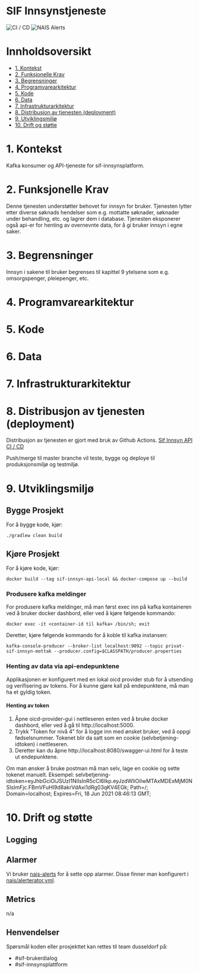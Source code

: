 # SIF Innsynstjeneste

![CI / CD](https://github.com/navikt/https://github.com/navikt/sif-innsyn-api/actions/workflows/CI%20/%20CD/badge.svg)
![NAIS Alerts](https://github.com/navikt/https://github.com/navikt/sif-innsyn-api/actions/workflows/Alerts/badge.svg)

# Innholdsoversikt
* [1. Kontekst](#1-kontekst)
* [2. Funksjonelle Krav](#2-funksjonelle-krav)
* [3. Begrensninger](#3-begrensninger)
* [4. Programvarearkitektur](#5-programvarearkitektur)
* [5. Kode](#6-kode)
* [6. Data](#7-data)
* [7. Infrastrukturarkitektur](#8-infrastrukturarkitektur)
* [8. Distribusjon av tjenesten (deployment)](#9-distribusjon-av-tjenesten-deployment)
* [9. Utviklingsmiljø](#10-utviklingsmilj)
* [10. Drift og støtte](#11-drift-og-sttte)

# 1. Kontekst
Kafka konsumer og API-tjeneste for sif-innsynsplatform.

# 2. Funksjonelle Krav
Denne tjenesten understøtter behovet for innsyn for bruker.
Tjenesten lytter etter diverse søknads hendelser som e.g. mottatte søknader, søknader under behandling, etc. og lagrer dem  i database.
Tjenesten eksponerer også api-er for henting av overnevnte data, for å gi bruker innsyn i egne saker.

# 3. Begrensninger
Innsyn i sakene til bruker begrenses til kapittel 9 ytelsene som e.g. omsorgspenger, pleiepenger, etc.

# 4. Programvarearkitektur

# 5. Kode

# 6. Data

# 7. Infrastrukturarkitektur

# 8. Distribusjon av tjenesten (deployment)
Distribusjon av tjenesten er gjort med bruk av Github Actions.
[Sif Innsyn API CI / CD](https://github.com/navikt/sif-innsyn-api/actions)

Push/merge til master branche vil teste, bygge og deploye til produksjonsmiljø og testmiljø.

# 9. Utviklingsmiljø
## Bygge Prosjekt
For å bygge kode, kjør:

```shell script
./gradlew clean build
```

## Kjøre Prosjekt
For å kjøre kode, kjør:

```shell script
docker build --tag sif-innsyn-api-local && docker-compose up --build 
```

### Produsere kafka meldinger
For produsere kafka meldinger, må man først exec inn på kafka kontaineren ved å bruker docker dashbord, eller ved å kjøre følgende kommando:
```shell script
docker exec -it <container-id til kafka> /bin/sh; exit
```

Deretter, kjøre følgende kommando for å koble til kafka instansen:
```shell script
kafka-console-producer --broker-list localhost:9092 --topic privat-sif-innsyn-mottak --producer.config=$CLASSPATH/producer.properties
```

### Henting av data via api-endepunktene
Applikasjonen er konfigurert med en lokal oicd provider stub for å utsending og verifisering av tokens. For å kunne gjøre kall på endepunktene, må man ha et gyldig token.

#### Henting av token
1. Åpne oicd-provider-gui i nettleseren enten ved å bruke docker dashbord, eller ved å gå til http://localhost:5000.
2. Trykk "Token for nivå 4" for å logge inn med ønsket bruker, ved å oppgi fødselsnummer. Tokenet blir da satt som en cookie (selvbetjening-idtoken) i nettleseren.
3. Deretter kan du åpne http://localhost:8080/swagger-ui.html for å teste ut endepunktene.

Om man ønsker å bruke postman må man selv, lage en cookie og sette tokenet manuelt. Eksempel:
selvbetjening-idtoken=eyJhbGciOiJSUzI1NiIsInR5cCI6Ikp.eyJzdWIiOiIwMTAxMDExMjM0NSIsImFjc.FBmVFuHI9d8akrVdAxi1dRg03qKV4EGk; Path=/; Domain=localhost; Expires=Fri, 18 Jun 2021 08:46:13 GMT;

# 10. Drift og støtte
## Logging


## Alarmer
Vi bruker [nais-alerts](https://doc.nais.io/observability/alerts) for å sette opp alarmer. Disse finner man konfigurert i [nais/alerterator.yml](nais/alerterator.yml).

## Metrics
n/a

## Henvendelser
Spørsmål koden eller prosjekttet kan rettes til team dusseldorf på:
* \#sif-brukerdialog
* \#sif-innsynsplattform


